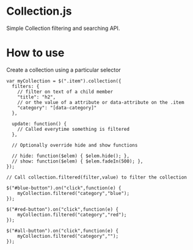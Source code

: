 # Collection.js

Simple Collection filtering and searching API.

# How to use

Create a collection using a particular selector

    var myCollection = $(".item").collection({
      filters: {
        // filter on text of a child member
        "title": "h2",
        // or the value of a attribute or data-attribute on the .item
        "category": "[data-category]"
      },

      update: function() { 
        // Called everytime something is filtered
      },

      // Optionally override hide and show functions

      // hide: function($elem) { $elem.hide(); },
      // show: function($elem) { $elem.fadeIn(500); },
    });

    // Call collection.filtered(filter,value) to filter the collection

    $("#blue-button").on("click",function(e) {
        myCollection.filtered("category","blue");
    });

    $("#red-button").on("click",function(e) {
        myCollection.filtered("category","red");
    });

    $("#all-button").on("click",function(e) {
        myCollection.filtered("category","");
    });


    

